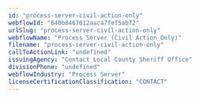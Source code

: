 ```yaml
---
id: "process-server-civil-action-only"
webflowId: "640b8467012aaca7fef5ab72"
urlSlug: "process-server-civil-action-only"
webflowName: "Process Server (Civil Action Only)"
filename: "process-server-civil-action-only"
callToActionLink: "undefined"
issuingAgency: "Contact Local County Sheriff Office"
divisionPhone: "undefined"
webflowIndustry: "Process Server"
licenseCertificationClassification: "CONTACT"
---
```

